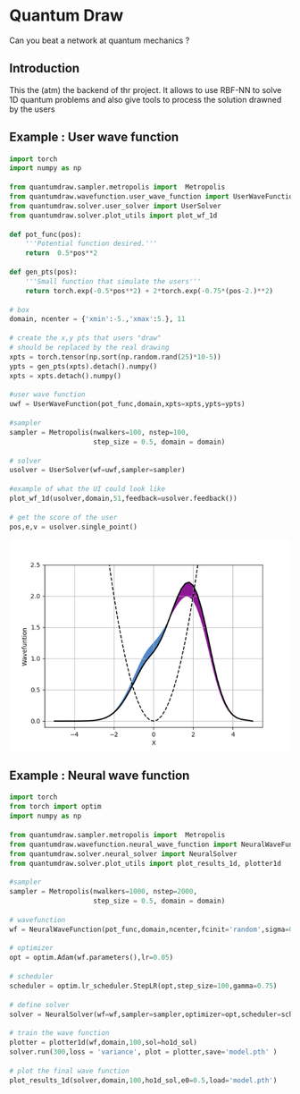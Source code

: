 # Quantum Draw

Can you beat a network at quantum mechanics ?

## Introduction

This the (atm) the backend of thr project. It allows to use RBF-NN to solve 1D quantum problems and also give tools to process the solution drawned by the users

## Example : User wave function

```python
import torch
import numpy as np

from quantumdraw.sampler.metropolis import  Metropolis
from quantumdraw.wavefunction.user_wave_function import UserWaveFunction
from quantumdraw.solver.user_solver import UserSolver
from quantumdraw.solver.plot_utils import plot_wf_1d

def pot_func(pos):
    '''Potential function desired.'''
    return  0.5*pos**2

def gen_pts(pos):
    '''Small function that simulate the users'''
    return torch.exp(-0.5*pos**2) + 2*torch.exp(-0.75*(pos-2.)**2)

# box
domain, ncenter = {'xmin':-5.,'xmax':5.}, 11

# create the x,y pts that users "draw"
# should be replaced by the real drawing
xpts = torch.tensor(np.sort(np.random.rand(25)*10-5))
ypts = gen_pts(xpts).detach().numpy()
xpts = xpts.detach().numpy()

#user wave function
uwf = UserWaveFunction(pot_func,domain,xpts=xpts,ypts=ypts)

#sampler
sampler = Metropolis(nwalkers=100, nstep=100, 
                     step_size = 0.5, domain = domain)

# solver
usolver = UserSolver(wf=uwf,sampler=sampler)

#example of what the UI could look like
plot_wf_1d(usolver,domain,51,feedback=usolver.feedback())

# get the score of the user
pos,e,v = usolver.single_point()
``` 

<p align="center">
<img src="./image/ui.png" title="possible UI">
</p>


## Example : Neural wave function

```python
import torch
from torch import optim
import numpy as np

from quantumdraw.sampler.metropolis import  Metropolis
from quantumdraw.wavefunction.neural_wave_function import NeuralWaveFunction
from quantumdraw.solver.neural_solver import NeuralSolver
from quantumdraw.solver.plot_utils import plot_results_1d, plotter1d

#sampler
sampler = Metropolis(nwalkers=1000, nstep=2000, 
                     step_size = 0.5, domain = domain)

# wavefunction
wf = NeuralWaveFunction(pot_func,domain,ncenter,fcinit='random',sigma=0.5)

# optimizer
opt = optim.Adam(wf.parameters(),lr=0.05)

# scheduler
scheduler = optim.lr_scheduler.StepLR(opt,step_size=100,gamma=0.75)

# define solver
solver = NeuralSolver(wf=wf,sampler=sampler,optimizer=opt,scheduler=scheduler)

# train the wave function
plotter = plotter1d(wf,domain,100,sol=ho1d_sol)
solver.run(300,loss = 'variance', plot = plotter,save='model.pth' )

# plot the final wave function 
plot_results_1d(solver,domain,100,ho1d_sol,e0=0.5,load='model.pth')
```




